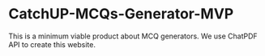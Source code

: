 # CatchUP-MCQs-Generator-MVP

This is a minimum viable product about MCQ generators. We use ChatPDF API to create this website. 
